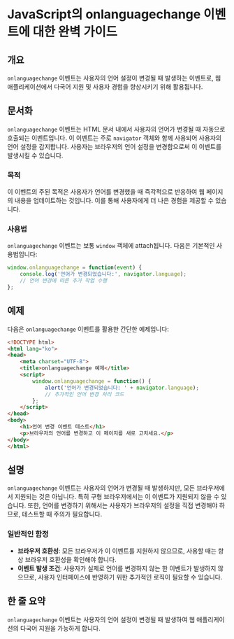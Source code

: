 <!--
Meta Description: # JavaScript의 onlanguagechange 이벤트에 대한 완벽 가이드 ## 개요 `onlanguagechange` 이벤트는 사용자의 언어 설정이 변경될 때 발생하는 이벤트로, 웹 애플리케이션에서 다국어 지원 및 사용자 경험을 향상시키기 위해 활용됩니다. #...
Meta Keywords: onlanguagechange, 이벤트는, 사용자의, html, 변경될
-->

# JavaScript의 onlanguagechange 이벤트에 대한 완벽 가이드

## 개요
`onlanguagechange` 이벤트는 사용자의 언어 설정이 변경될 때 발생하는 이벤트로, 웹 애플리케이션에서 다국어 지원 및 사용자 경험을 향상시키기 위해 활용됩니다.

## 문서화
`onlanguagechange` 이벤트는 HTML 문서 내에서 사용자의 언어가 변경될 때 자동으로 호출되는 이벤트입니다. 이 이벤트는 주로 `navigator` 객체와 함께 사용되어 사용자의 언어 설정을 감지합니다. 사용자는 브라우저의 언어 설정을 변경함으로써 이 이벤트를 발생시킬 수 있습니다.

### 목적
이 이벤트의 주된 목적은 사용자가 언어를 변경했을 때 즉각적으로 반응하여 웹 페이지의 내용을 업데이트하는 것입니다. 이를 통해 사용자에게 더 나은 경험을 제공할 수 있습니다.

### 사용법
`onlanguagechange` 이벤트는 보통 `window` 객체에 attach됩니다. 다음은 기본적인 사용법입니다:

```javascript
window.onlanguagechange = function(event) {
    console.log('언어가 변경되었습니다:', navigator.language);
    // 언어 변경에 따른 추가 작업 수행
};
```

## 예제
다음은 `onlanguagechange` 이벤트를 활용한 간단한 예제입니다:

```html
<!DOCTYPE html>
<html lang="ko">
<head>
    <meta charset="UTF-8">
    <title>onlanguagechange 예제</title>
    <script>
        window.onlanguagechange = function() {
            alert('언어가 변경되었습니다: ' + navigator.language);
            // 추가적인 언어 변경 처리 코드
        };
    </script>
</head>
<body>
    <h1>언어 변경 이벤트 테스트</h1>
    <p>브라우저의 언어를 변경하고 이 페이지를 새로 고치세요.</p>
</body>
</html>
```

## 설명
`onlanguagechange` 이벤트는 사용자의 언어가 변경될 때 발생하지만, 모든 브라우저에서 지원되는 것은 아닙니다. 특히 구형 브라우저에서는 이 이벤트가 지원되지 않을 수 있습니다. 또한, 언어를 변경하기 위해서는 사용자가 브라우저의 설정을 직접 변경해야 하므로, 테스트할 때 주의가 필요합니다.

### 일반적인 함정
- **브라우저 호환성**: 모든 브라우저가 이 이벤트를 지원하지 않으므로, 사용할 때는 항상 브라우저 호환성을 확인해야 합니다.
- **이벤트 발생 조건**: 사용자가 실제로 언어를 변경하지 않는 한 이벤트가 발생하지 않으므로, 사용자 인터페이스에 반영하기 위한 추가적인 로직이 필요할 수 있습니다.

## 한 줄 요약
`onlanguagechange` 이벤트는 사용자의 언어 설정이 변경될 때 발생하여 웹 애플리케이션의 다국어 지원을 가능하게 합니다.